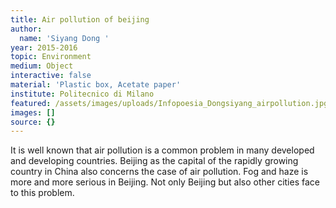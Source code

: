 ```yaml
---
title: Air pollution of beijing
author:
  name: 'Siyang Dong '
year: 2015-2016
topic: Environment
medium: Object
interactive: false
material: 'Plastic box, Acetate paper'
institute: Politecnico di Milano
featured: /assets/images/uploads/Infopoesia_Dongsiyang_airpollution.jpg
images: []
source: {}
---
```

It is well known that air pollution is a common problem in many developed and developing countries. Beijing as the capital of the rapidly growing country in China also concerns the case of air pollution. Fog and haze is more and more serious in Beijing. Not only Beijing but also other cities face to this problem.
